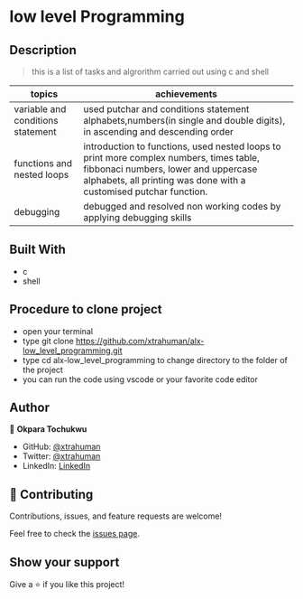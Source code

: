 # low level Programming

## Description
> this is a list of tasks and algrorithm carried out using c and shell

topics                                     |  achievements
-------------------------------------------|----------------------------------------------
variable and conditions statement          |  used putchar and conditions statement alphabets,numbers(in single and double digits), in ascending and descending order
functions and nested loops                 | introduction to functions, used nested loops to print more complex numbers, times table, fibbonaci numbers, lower and uppercase alphabets, all printing was done with a customised putchar function.
debugging                                  | debugged and resolved non working codes by applying debugging skills


## Built With

- c
- shell

## Procedure to clone project
- open your terminal
- type git clone https://github.com/xtrahuman/alx-low_level_programming.git
- type cd alx-low_level_programming to change directory to the folder of the project
- you can run the code using vscode or your favorite code editor

## Author

👤 **Okpara Tochukwu**

- GitHub: [@xtrahuman](https://github.com/xtrahuman)
- Twitter: [@xtrahuman](https://twitter.com/xtrahuman)
- LinkedIn: [LinkedIn](https://linkedin.com/in/tochukwu-okpara-449528197)


## 🤝 Contributing

Contributions, issues, and feature requests are welcome!

Feel free to check the [issues page](../../issues/).

## Show your support

Give a ⭐️ if you like this project!


